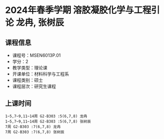 # 2024年春季学期 溶胶凝胶化学与工程引论 龙冉, 张树辰






## 课程信息

- 课程号：MSEN6013P.01
- 学分：2
- 教学类型：理论课
- 开课单位：材料科学与工程系
- 课程类别：硕士
- 课程层次：研究生课程

## 上课时间

```
1~5,7~9,11~14周 G2-B303 :5(6,7,8) 龙冉
1~5,7~9,11~14周 G2-B303 :5(6,7,8) 张树辰
7周 G2-B303 :7(6,7,8) 龙冉
7周 G2-B303 :7(6,7,8) 张树辰
```

